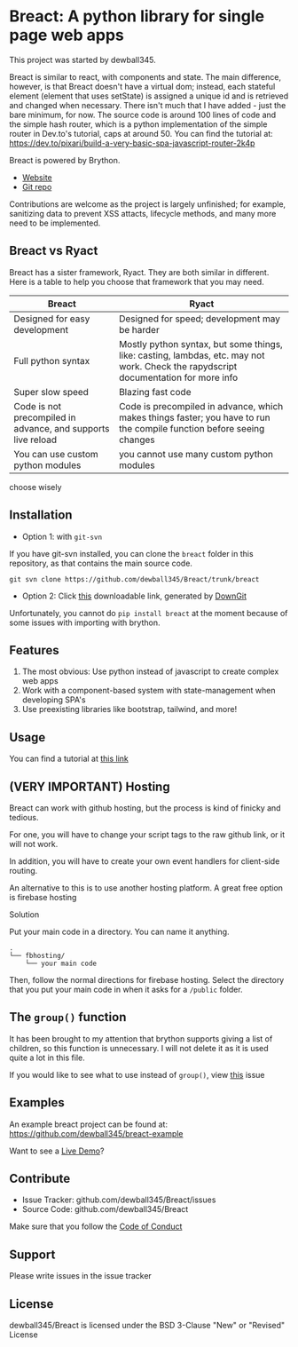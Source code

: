 # Breact: A python library for single page web apps

This project was started by dewball345. 

Breact is similar to react, with components and state. The main difference, however, 
is that Breact doesn't have a virtual dom; 
instead, each stateful element (element that uses setState) is assigned a unique id and is retrieved
and changed when necessary. There isn't much that I have added - just the bare minimum, for now. The source
code is around 100 lines of code and the simple hash router, which is a python implementation of the simple
router in Dev.to's tutorial, caps at around 50. 
You can find the tutorial at: https://dev.to/pixari/build-a-very-basic-spa-javascript-router-2k4p

Breact is powered by Brython.
- [Website](https://brython.info/)
- [Git repo](https://github.com/brython-dev/brython)

Contributions are welcome as the project is largely unfinished; for example, sanitizing data to prevent XSS
attacts, lifecycle methods, and many more need to be implemented.


Breact vs Ryact
--------
Breact has a sister framework, Ryact. They are both similar in different. Here is a table to help you choose that framework that you may need.

| Breact  | Ryact |
| ------------- | ------------- |
| Designed for easy development  | Designed for speed; development may be harder  |
| Full python syntax  | Mostly python syntax, but some things, like: casting, lambdas, etc. may not work. Check the rapydscript documentation for more info  |
| Super slow speed  | Blazing fast code |
| Code is not precompiled in advance, and supports live reload | Code is precompiled in advance, which makes things faster; you have to run the compile function before seeing changes|
| You can use custom python modules | you cannot use many custom python modules |

choose wisely

Installation
-------

- Option 1: with ```git-svn```

If you have git-svn installed, you can clone the ```breact``` folder in this repository, as that contains the main source code. 
```
git svn clone https://github.com/dewball345/Breact/trunk/breact
```

- Option 2: Click [this](https://downgit.github.io/#/home?url=https://github.com/dewball345/Breact/tree/master/breact) downloadable link, generated by [DownGit](https://downgit.github.io)

Unfortunately, you cannot do ```pip install breact``` at the moment because of some issues with importing with brython.

Features
--------
1. The most obvious: Use python instead of javascript to create complex web apps
2. Work with a component-based system with state-management when developing SPA's
3. Use preexisting libraries like bootstrap, tailwind, and more!

Usage
------------

You can find a tutorial at [this link](TUTORIAL.md)

(VERY IMPORTANT) Hosting
------
Breact can work with github hosting, but the process is kind of finicky and tedious.

For one, you will have to change your script tags to the raw github link, or it will not work.

In addition, you will have to create your own event handlers for client-side routing. 

An alternative to this is to use another hosting platform. A great free option is firebase hosting

Solution

Put your main code in a directory. You can name it anything.
```
.
└── fbhosting/
    └── your main code
```
Then, follow the normal directions for firebase hosting. Select the directory that you put your main code in when it asks for a ```/public``` folder.

The `group()` function
------
It has been brought to my attention that brython supports giving a list of children, so this function is unnecessary. I will not delete it as it is used quite a lot in this file.

If you would like to see what to use instead of `group()`, view [this](https://github.com/dewball345/Breact/issues/2) issue



Examples
------ 
An example breact project can be found at:
https://github.com/dewball345/breact-example

Want to see a [Live Demo](https://breact-playground.web.app/#/)?

Contribute
----------

- Issue Tracker: github.com/dewball345/Breact/issues
- Source Code: github.com/dewball345/Breact

Make sure that you follow the [Code of Conduct](CODE_OF_CONDUCT.md)

Support
-------

Please write issues in the issue tracker

License
-------

dewball345/Breact is licensed under the BSD 3-Clause "New" or "Revised" License
